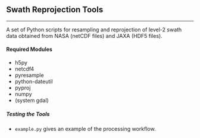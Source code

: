 <!--
Copyright 2021 The Google Earth Engine Community Authors

Licensed under the Apache License, Version 2.0 (the "License");
you may not use this file except in compliance with the License.
You may obtain a copy of the License at

    http://www.apache.org/licenses/LICENSE-2.0

Unless required by applicable law or agreed to in writing, software
distributed under the License is distributed on an "AS IS" BASIS,
WITHOUT WARRANTIES OR CONDITIONS OF ANY KIND, either express or implied.
See the License for the specific language governing permissions and
limitations under the License.
-->

## Swath Reprojection Tools
--- 
A set of Python scripts for resampling and reprojection of level-2 swath data obtained from NASA (netCDF files) and JAXA (HDF5 files).

#### Required Modules

- h5py
- netcdf4
- pyresample
- python-dateutil
- pyproj
- numpy 
- (system gdal)

##### Testing the Tools
- ```example.py``` gives an example of the processing workflow.
